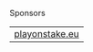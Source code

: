 Sponsors
<table>
  <tr>
    <td align="center" valign="middle">
      <a href="https://playonstake.eu/" target="_blank">
        playonstake.eu
      </a>
    </td>
</table>
